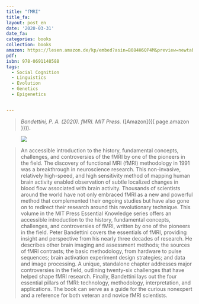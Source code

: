 ```yaml
---
title: "fMRI"
title_fa:
layout: post_en
date: '2020-03-31'
date_fa:
categories: books
collection: books
amazon: https://lesen.amazon.de/kp/embed?asin=B084H6QP4M&preview=newtab&linkCode=kpe&ref_=cm_sw_r_kb_dp_Jj4GEb85NH1W5
pdf:
isbn: 978-0691148588
tags:
  - Social Cognition
  - Linguistics
  - Evolution
  - Genetics
  - Epigenetics


---
```


> *Bandettini, P. A. (2020). fMRI. MIT Press.* ([Amazon]({{ page.amazon }})).

<figure>
  <img src="https://images-na.ssl-images-amazon.com/images/P/B084H6QP4M.01.L.jpg">
</figure>

> An accessible introduction to the history, fundamental concepts, challenges, and controversies of the fMRI by one of the pioneers in the field.
> The discovery of functional MRI (fMRI) methodology in 1991 was a breakthrough in neuroscience research. This non-invasive, relatively high-speed, and high sensitivity method of mapping human brain activity enabled observation of subtle localized changes in blood flow associated with brain activity. Thousands of scientists around the world have not only embraced fMRI as a new and powerful method that complemented their ongoing studies but have also gone on to redirect their research around this revolutionary technique. This volume in the MIT Press Essential Knowledge series offers an accessible introduction to the history, fundamental concepts, challenges, and controversies of fMRI, written by one of the pioneers in the field.
> Peter Bandettini covers the essentials of fMRI, providing insight and perspective from his nearly three decades of research. He describes other brain imaging and assessment methods; the sources of fMRI contrasts; the basic methodology, from hardware to pulse sequences; brain activation experiment design strategies; and data and image processing. A unique, standalone chapter addresses major controversies in the field, outlining twenty-six challenges that have helped shape fMRI research. Finally, Bandettini lays out the four essential pillars of fMRI: technology, methodology, interpretation, and applications. The book can serve as a guide for the curious nonexpert and a reference for both veteran and novice fMRI scientists.